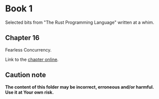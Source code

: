 # Book 1

Selected bits from "The Rust Programming Language" written at a whim.

## Chapter 16

Fearless Concurrency.

Link to the [chapter online](https://doc.rust-lang.org/book/ch16-00-concurrency.html).

## Caution note

**The content of this folder may be incorrect, erroneous and/or harmful. Use it at Your own risk.**
